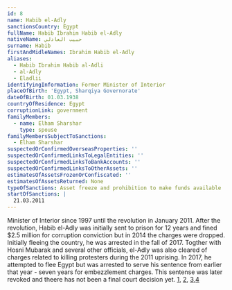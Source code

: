 ```yaml
---
id: 8
name: Habib el-Adly
sanctionsCountry: Egypt
fullName: Habib Ibrahim Habib el-Adly
nativeName: حبيب العادلي
surname: Habib
firstAndMidleNames: Ibrahim Habib el-Adly
aliases:
  - Habib Ibrahim Habib al-Adli
  - al-Adly
  - Eladlii
identifyingInformation: Former Minister of Interior
placeOfBirth: 'Egypt, Sharqiya Governorate'
dateOfBirth: 01.03.1938
countryOfResidence: Egypt
corruptionLink: government
familyMembers:
  - name: Elham Sharshar
    type: spouse
familyMembersSubjectToSanctions:
  - Elham Sharshar
suspectedOrConfirmedOverseasProperties: ''
suspectedOrConfirmedLinksToLegalEntities: ''
suspectedOrConfirmedLinksToBankAccounts: ''
suspectedOrConfirmedLinksToOtherAssets: ''
estimatesOfAssetsFrozenOrConfiscated: ''
estimatesOfAssetsReturned: None
typeOfSanctions: Asset freeze and prohibition to make funds available
startOfSanctions: |
  21.03.2011
---
```

Minister of Interior since 1997 until the revolution in January 2011. After the 
revolution, Habib el-Adly was initially sent to prison for 12 years and fined 
$2.5 million for corruption conviction but in 2014 the charges were dropped. 
Initially fleeing the country, he was arrested in the fall of 2017. Togther with 
Hosni Mubarak and several other officials, el-Adly was also cleared of charges 
related to killing protesters during the 2011 uprising. In 2017, he attempted to 
flee Egypt but was arrested to serve his sentence from earlier that year - seven 
years for embezzlement charges. This sentense was later revoked and theere has 
not been a final court decision yet. 
[1](https://newsok.com/article/feed/698788/egypt-court-acquits-mubarak-era-interior-minister), 
[2](https://madamasr.com/en/2015/03/25/news/u/mubarak-era-interior-minister-habib-al-adly-released-from-tora-prison/), 
[3](https://www.alaraby.co.uk/english/news/2017/12/5/habib-al-adly-egypts-executioner-arrested-after-eight-month-disappearance),[4](http://www.egypttoday.com/Article/1/62677/Court-sets-February-to-retry-Adly-over-embezzling-public-funds)
